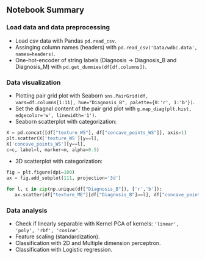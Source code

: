 ## Notebook Summary
### Load data and data preprocessing
- Load csv data with Pandas `pd.read_csv`.  
- Assinging column names (headers) with `pd.read_csv('Data/wdbc.data', names=headers)`.  
- One-hot-encoder of string labels (Diagnosis -> Diagnosis_B and Diagnosis_M) with `pd.get_dummies(df[df.columns])`.  
### Data visualization
- Plotting pair grid plot with Seaborn `sns.PairGrid(df, vars=df.columns[1:11], hue="Diagnosis_B", palette={0:'r', 1:'b'})`.  
- Set the diagnal content of the pair grid plot with `g.map_diag(plt.hist, edgecolor='w', linewidth='1')`.
- Seaborn scatterplot with categorization:
```python
X = pd.concat([df["texture_WS"], df["concave_points_WS"]], axis=1)
plt.scatter(X['texture_WS'][y==l],
X['concave_points_WS'][y==l],
c=c, label=l, marker=m, alpha=0.5)
```  
- 3D scatterplot with categorization:  
```python
fig = plt.figure(dpi=100)
ax = fig.add_subplot(111, projection='3d')

for l, c in zip(np.unique(df["Diagnosis_B"]), ['r','b']):
   ax.scatter(df["texture_ME"][df["Diagnosis_B"]==l], df["concave_points_ME"][df["Diagnosis_B"]==l], df["area_ME"][df["Diagnosis_B"]==l], c=c)
```  
### Data analysis
- Check if linearly separable with Kernel PCA of kernels: `'linear', 'poly', 'rbf', 'cosine'`.  
- Feature scaling (standardization).
- Classification with 2D and Multiple dimension perceptron.  
- Classification with Logistic regression.
